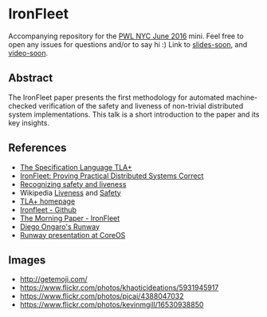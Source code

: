 # IronFleetAccompanying repository for the [PWL NYC June 2016](http://www.meetup.com/papers-we-love/events/231394908/) mini. Feel free to open any issues for questions and/or to say hi :)Link to [slides-soon](https://speakerdeck.com/randommood/), and [video-soon](#).## AbstractThe IronFleet paper presents the first methodology for automated machine-checked verification of the safety and liveness of non-trivial distributed system implementations. This talk is a short introduction to the paper and its key insights.## References* [The Specification Language TLA+](http://research.microsoft.com/en-us/um/people/lamport/pubs/commentary-web.pdf)* [IronFleet: Proving Practical Distributed Systems Correct](http://research.microsoft.com/pubs/255833/Ironfleet-SOSP2015-twocol.pdf)* [Recognizing safety and liveness](https://www.cs.cornell.edu/fbs/publications/RecSafeLive.pdf)* Wikipedia [Liveness](https://en.wikipedia.org/wiki/Liveness) and [Safety](https://en.wikipedia.org/wiki/Safety_(distributed_computing))* [TLA+ homepage](http://research.microsoft.com/en-us/um/people/lamport/tla/tla.html)* [Ironfleet - Github](https://github.com/Microsoft/Ironclad/tree/master/ironfleet)* [The Morning Paper - IronFleet](http://blog.acolyer.org/2015/10/15/ironfleet-proving-practical-distributed-systems-correc/)* [Diego Ongaro's Runway](https://medium.com/salesforce-open-source/runway-intro-dc0d9578e248#.7vy598cjd)* [Runway presentation at CoreOS](https://www.youtube.com/watch?v=BAZHZG-8ayo)## Images* http://getemoji.com/* https://www.flickr.com/photos/khaoticideations/5931945917* https://www.flickr.com/photos/pjcai/4388047032* https://www.flickr.com/photos/kevinmgill/16530938850